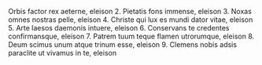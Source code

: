 Orbis factor rex aeterne, eleison
2. Pietatis fons immense, eleison
3. Noxas omnes nostras pelle, eleison
4. Christe qui lux es mundi dator vitae, eleison
5. Arte laesos daemonis intuere, eleison
6. Conservans te credentes confirmansque, eleison
7. Patrem tuum teque flamen utrorumque, eleison
8. Deum scimus unum atque trinum esse, eleison
9. Clemens nobis adsis paraclite ut vivamus in te, eleison